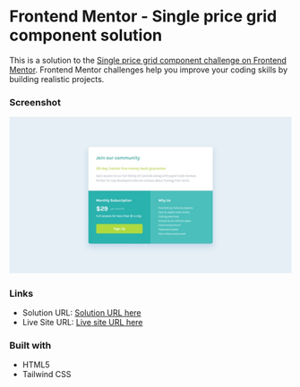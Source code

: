 # Frontend Mentor - Single price grid component solution

This is a solution to the [Single price grid component challenge on Frontend Mentor](https://www.frontendmentor.io/challenges/single-price-grid-component-5ce41129d0ff452fec5abbbc). Frontend Mentor challenges help you improve your coding skills by building realistic projects.

### Screenshot

![](./images/Screenshot.jpeg)

### Links

- Solution URL: [Solution URL here](https://github.com/NDK1195/four-card-feature-section)
- Live Site URL: [Live site URL here](https://ndk1195.github.io/four-card-feature-section/)

### Built with

- HTML5
- Tailwind CSS
